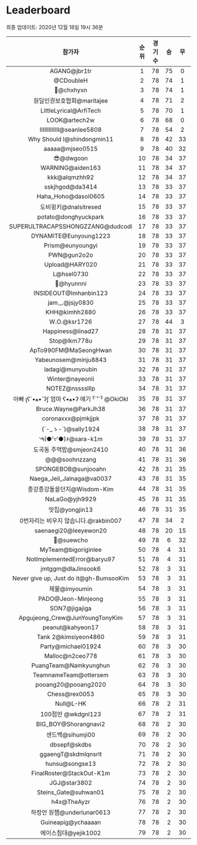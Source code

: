 # Leaderboard
최종 업데이트: 2020년 12월 18일 19시 36분




| 참가자 | 순위 | 경기수 | 승 | 무 | 패 | 승점 |
|:---:|:---:|:---:|:---:|:---:|:---:|:---:|
| AGANG@jbr1tr | 1 | 78 | 75 | 0 | 3 | 225 |
| @CDoubleH | 2 | 78 | 74 | 1 | 3 | 223 |
| 👑@chxhyxn | 3 | 78 | 74 | 1 | 3 | 223 |
| 원딜인권보호협회@maritajee | 4 | 78 | 71 | 2 | 5 | 215 |
| LittleLyrical@ArfiTech | 5 | 78 | 70 | 1 | 7 | 211 |
| LOOK@artech2w | 6 | 78 | 68 | 0 | 10 | 204 |
| lIIIlllIlIlIl@seanlee5808 | 7 | 78 | 54 | 2 | 22 | 164 |
| Why Should I@shindongmin11 | 8 | 78 | 42 | 33 | 3 | 159 |
| aaaaa@mjseo0515 | 9 | 78 | 40 | 32 | 6 | 152 |
| 😎@dwgoon | 10 | 78 | 34 | 37 | 7 | 139 |
| WARNING@aiden163 | 11 | 78 | 34 | 37 | 7 | 139 |
| kkk@alqmzhh92 | 12 | 78 | 34 | 37 | 7 | 139 |
| sskjhgod@da3414 | 13 | 78 | 33 | 37 | 8 | 136 |
| Haha_Hoho@dasol0605 | 14 | 78 | 33 | 37 | 8 | 136 |
| 도비윙키@dnalsitresed | 15 | 78 | 33 | 37 | 8 | 136 |
| potato@donghyuckpark | 16 | 78 | 33 | 37 | 8 | 136 |
| SUPERULTRACAPSSHONGZZANG@dudcodi | 17 | 78 | 33 | 37 | 8 | 136 |
| DYNAMITE@Eunyoung1223 | 18 | 78 | 33 | 37 | 8 | 136 |
| Prism@eunyoungyi | 19 | 78 | 33 | 37 | 8 | 136 |
| PWN@gun2o2o | 20 | 78 | 33 | 37 | 8 | 136 |
| Upload@HARY020 | 21 | 78 | 33 | 37 | 8 | 136 |
| L@hsel0730 | 22 | 78 | 33 | 37 | 8 | 136 |
| 🐻@hyunnni | 23 | 78 | 33 | 37 | 8 | 136 |
| INSIDEOUT@Imhanbin123 | 24 | 78 | 33 | 37 | 8 | 136 |
| jam._.@jsjy0830 | 25 | 78 | 33 | 37 | 8 | 136 |
| KHH@kimhh2880 | 26 | 78 | 33 | 37 | 8 | 136 |
| W.O.@ksr1726 | 27 | 78 | 44 | 3 | 31 | 135 |
| Happiness@linad27 | 28 | 78 | 31 | 37 | 10 | 130 |
| Stop@lkm778u | 29 | 78 | 31 | 37 | 10 | 130 |
| ApTo990FM@MaSeongHwan | 30 | 78 | 31 | 37 | 10 | 130 |
| Yabeunosem@minju8843 | 31 | 78 | 31 | 37 | 10 | 130 |
| ladagi@munyoubin | 32 | 78 | 31 | 37 | 10 | 130 |
| Winter@nayeonii | 33 | 78 | 31 | 37 | 10 | 130 |
| NOTEZ@nsssslllp | 34 | 78 | 31 | 37 | 10 | 130 |
|  아빠  ʅʕ´•ﻌ•`ʔʃ  엄마 ʕ•ﻌ•ʔ 애기 ˁ˙˟˙ˀ @OkiOkl | 35 | 78 | 31 | 37 | 10 | 130 |
| Bruce.Wayne@ParkJh38 | 36 | 78 | 31 | 37 | 10 | 130 |
| coronaxxx@pjmkjjpk | 37 | 78 | 31 | 37 | 10 | 130 |
| (´-_ゝ-`)@sally1924 | 38 | 78 | 31 | 37 | 10 | 130 |
| ◝٩(●'▿'●)۶@sara-k1m | 39 | 78 | 31 | 37 | 10 | 130 |
| 도곡동 주먹밥@smjeon2410 | 40 | 78 | 31 | 36 | 11 | 129 |
| @@@soohnzzang | 41 | 78 | 31 | 36 | 11 | 129 |
| SPONGEBOB@sunjooahn | 42 | 78 | 31 | 35 | 12 | 128 |
| Naega_Jeil_Jalnaga@va0037 | 43 | 78 | 31 | 35 | 12 | 128 |
| 종강종강돌을던지@Wisdom-Kim | 44 | 78 | 31 | 35 | 12 | 128 |
| NaLaGo@yjh9929 | 45 | 78 | 31 | 35 | 12 | 128 |
| 맛집@yongjin13 | 46 | 78 | 31 | 35 | 12 | 128 |
| 0번자리는 비우지 않습니다.@rakbin007 | 47 | 78 | 34 | 2 | 42 | 104 |
| saenaegi20@leeyewon20 | 48 | 78 | 20 | 15 | 43 | 75 |
| 👏@suewcho | 49 | 78 | 6 | 32 | 40 | 50 |
| MyTeam@bigoriginlee | 50 | 78 | 4 | 31 | 43 | 43 |
| NotImplementedError@baryu97 | 51 | 78 | 4 | 31 | 43 | 43 |
| jmtggm@dlaJinsook6 | 52 | 78 | 3 | 31 | 44 | 40 |
| Never give up, Just do it@gh-BumsooKim | 53 | 78 | 3 | 31 | 44 | 40 |
| 제물@imyoumin | 54 | 78 | 3 | 31 | 44 | 40 |
| PADO@Jeon-Minjeong | 55 | 78 | 3 | 31 | 44 | 40 |
| SON7@jigajiga | 56 | 78 | 3 | 31 | 44 | 40 |
| Apgujeong_Crew@JunYoungTonyKim | 57 | 78 | 3 | 31 | 44 | 40 |
| peanut@kahyeon17 | 58 | 78 | 3 | 31 | 44 | 40 |
| Tank 2@kimsiyeon4860 | 59 | 78 | 3 | 31 | 44 | 40 |
| Party@michael01924 | 60 | 78 | 3 | 30 | 45 | 39 |
| Malloc@n2ceo778 | 61 | 78 | 3 | 30 | 45 | 39 |
| PuangTeam@Namkyunghun | 62 | 78 | 3 | 30 | 45 | 39 |
| TeamnameTeam@ottersem | 63 | 78 | 3 | 30 | 45 | 39 |
| pooang20@pooang2020 | 64 | 78 | 3 | 30 | 45 | 39 |
| Chess@rex0053 | 65 | 78 | 3 | 30 | 45 | 39 |
| Null@L-HK | 66 | 78 | 2 | 31 | 45 | 37 |
| 100점만 @wkdgnl123 | 67 | 78 | 2 | 31 | 45 | 37 |
| BIG_BOY@Shorangnavi2 | 68 | 78 | 2 | 30 | 46 | 36 |
| 샌드백@sihumji00 | 69 | 78 | 2 | 30 | 46 | 36 |
| dbsepf@skdbs | 70 | 78 | 2 | 30 | 46 | 36 |
| ggaengT@skdmlqnsrlt | 71 | 78 | 2 | 30 | 46 | 36 |
| hunsu@songse13 | 72 | 78 | 2 | 30 | 46 | 36 |
| FinalRoster@StackOut-K1m | 73 | 78 | 2 | 30 | 46 | 36 |
| JGJ@star3802 | 74 | 78 | 2 | 30 | 46 | 36 |
| Steins_Gate@suhwan01 | 75 | 78 | 2 | 30 | 46 | 36 |
| h4x@TheAyzr | 76 | 78 | 2 | 30 | 46 | 36 |
| 하정언 원챔@underlunar0613 | 77 | 78 | 2 | 30 | 46 | 36 |
| Guineapig@ychaaaan | 78 | 78 | 2 | 30 | 46 | 36 |
| 에이스침대@yejik1002 | 79 | 78 | 2 | 30 | 46 | 36 |